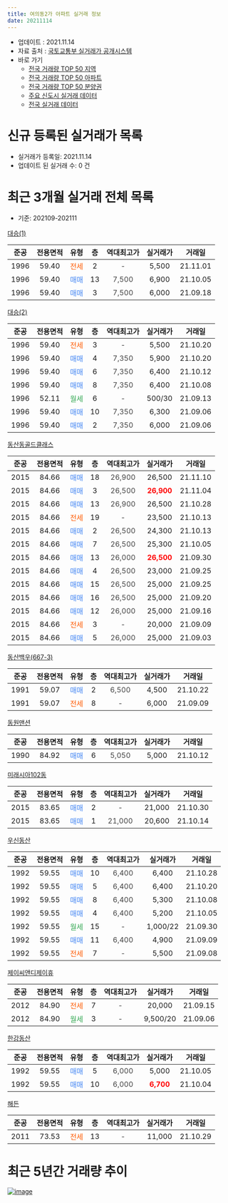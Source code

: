 ```yaml
---
title: 여의동2가 아파트 실거래 정보
date: 20211114
---
```


* 업데이트 : 2021.11.14
* 자료 출처 : [국토교통부 실거래가 공개시스템](http://rt.molit.go.kr)
* 바로 가기
    * [전국 거래량 TOP 50 지역](https://apt-info.github.io/apt-trade-info/tr)
    * [전국 거래량 TOP 50 아파트](https://apt-info.github.io/apt-trade-info/ta)
    * [전국 거래량 TOP 50 분양권](https://apt-info.github.io/apt-trade-info/tb)
    * [주요 신도시 실거래 데이터](https://apt-info.github.io/apt-trade-info/newtown)
    * [전국 실거래 데이터](https://apt-info.github.io/apt-trade-info/all)



<script async src="https://pagead2.googlesyndication.com/pagead/js/adsbygoogle.js"></script>
<!-- 기본광고 -->
<ins class="adsbygoogle"
     style="display:block"
     data-ad-client="ca-pub-1142216861245946"
     data-ad-slot="4805727019"
     data-ad-format="auto"
     data-full-width-responsive="true"></ins>
<script>
     (adsbygoogle = window.adsbygoogle || []).push({});
</script>


# 신규 등록된 실거래가 목록

* 실거래가 등록일: 2021.11.14
* 업데이트 된 실거래 수: 0 건




<script async src="https://pagead2.googlesyndication.com/pagead/js/adsbygoogle.js"></script>
<!-- 기본광고 -->
<ins class="adsbygoogle"
     style="display:block"
     data-ad-client="ca-pub-1142216861245946"
     data-ad-slot="4805727019"
     data-ad-format="auto"
     data-full-width-responsive="true"></ins>
<script>
     (adsbygoogle = window.adsbygoogle || []).push({});
</script>


# 최근 3개월 실거래 전체 목록
* 기준: 202109-202111


[대승(1)](https://search.naver.com/search.naver?query=%EB%8C%80%EC%8A%B9%281%29)

|준공|전용면적|유형|층|역대최고가|실거래가|거래일|
|:---:|:---:|:---:|:---:|:---:|:---:|:---:|
|1996|59.40|<span style="color:#FF5A00">전세</span>|2|<span style="color:#444444">-</span>|5,500|21.11.01|
|1996|59.40|<span style="color:#4285F3">매매</span>|13|<span style="color:#444444">7,500</span>|6,900|21.10.05|
|1996|59.40|<span style="color:#4285F3">매매</span>|3|<span style="color:#444444">7,500</span>|6,000|21.09.18|

[대승(2)](https://search.naver.com/search.naver?query=%EB%8C%80%EC%8A%B9%282%29)

|준공|전용면적|유형|층|역대최고가|실거래가|거래일|
|:---:|:---:|:---:|:---:|:---:|:---:|:---:|
|1996|59.40|<span style="color:#FF5A00">전세</span>|3|<span style="color:#444444">-</span>|5,500|21.10.20|
|1996|59.40|<span style="color:#4285F3">매매</span>|4|<span style="color:#444444">7,350</span>|5,900|21.10.20|
|1996|59.40|<span style="color:#4285F3">매매</span>|6|<span style="color:#444444">7,350</span>|6,400|21.10.12|
|1996|59.40|<span style="color:#4285F3">매매</span>|8|<span style="color:#444444">7,350</span>|6,400|21.10.08|
|1996|52.11|<span style="color:#34A853">월세</span>|6|<span style="color:#444444">-</span>|500/30|21.09.13|
|1996|59.40|<span style="color:#4285F3">매매</span>|10|<span style="color:#444444">7,350</span>|6,300|21.09.06|
|1996|59.40|<span style="color:#4285F3">매매</span>|2|<span style="color:#444444">7,350</span>|6,000|21.09.06|

[동산동골드클래스](https://search.naver.com/search.naver?query=%EB%8F%99%EC%82%B0%EB%8F%99%EA%B3%A8%EB%93%9C%ED%81%B4%EB%9E%98%EC%8A%A4)

|준공|전용면적|유형|층|역대최고가|실거래가|거래일|
|:---:|:---:|:---:|:---:|:---:|:---:|:---:|
|2015|84.66|<span style="color:#4285F3">매매</span>|18|<span style="color:#444444">26,900</span>|26,500|21.11.10|
|2015|84.66|<span style="color:#4285F3">매매</span>|3|<span style="color:#444444">26,500</span>|<b><span style="color:#FF0000">26,900</span></b>|21.11.04|
|2015|84.66|<span style="color:#4285F3">매매</span>|13|<span style="color:#444444">26,900</span>|26,500|21.10.28|
|2015|84.66|<span style="color:#FF5A00">전세</span>|19|<span style="color:#444444">-</span>|23,500|21.10.13|
|2015|84.66|<span style="color:#4285F3">매매</span>|2|<span style="color:#444444">26,500</span>|24,300|21.10.13|
|2015|84.66|<span style="color:#4285F3">매매</span>|7|<span style="color:#444444">26,500</span>|25,300|21.10.05|
|2015|84.66|<span style="color:#4285F3">매매</span>|13|<span style="color:#444444">26,000</span>|<b><span style="color:#FF0000">26,500</span></b>|21.09.30|
|2015|84.66|<span style="color:#4285F3">매매</span>|4|<span style="color:#444444">26,500</span>|23,000|21.09.25|
|2015|84.66|<span style="color:#4285F3">매매</span>|15|<span style="color:#444444">26,500</span>|25,000|21.09.25|
|2015|84.66|<span style="color:#4285F3">매매</span>|16|<span style="color:#444444">26,500</span>|25,000|21.09.20|
|2015|84.66|<span style="color:#4285F3">매매</span>|12|<span style="color:#444444">26,000</span>|25,000|21.09.16|
|2015|84.66|<span style="color:#FF5A00">전세</span>|3|<span style="color:#444444">-</span>|20,000|21.09.09|
|2015|84.66|<span style="color:#4285F3">매매</span>|5|<span style="color:#444444">26,000</span>|25,000|21.09.03|

[동산백우(667-3)](https://search.naver.com/search.naver?query=%EB%8F%99%EC%82%B0%EB%B0%B1%EC%9A%B0%28667-3%29)

|준공|전용면적|유형|층|역대최고가|실거래가|거래일|
|:---:|:---:|:---:|:---:|:---:|:---:|:---:|
|1991|59.07|<span style="color:#4285F3">매매</span>|2|<span style="color:#444444">6,500</span>|4,500|21.10.22|
|1991|59.07|<span style="color:#FF5A00">전세</span>|8|<span style="color:#444444">-</span>|6,000|21.09.09|

[동원맨션](https://search.naver.com/search.naver?query=%EB%8F%99%EC%9B%90%EB%A7%A8%EC%85%98)

|준공|전용면적|유형|층|역대최고가|실거래가|거래일|
|:---:|:---:|:---:|:---:|:---:|:---:|:---:|
|1990|84.92|<span style="color:#4285F3">매매</span>|6|<span style="color:#444444">5,050</span>|5,000|21.10.12|

[미래시아102동](https://search.naver.com/search.naver?query=%EB%AF%B8%EB%9E%98%EC%8B%9C%EC%95%84102%EB%8F%99)

|준공|전용면적|유형|층|역대최고가|실거래가|거래일|
|:---:|:---:|:---:|:---:|:---:|:---:|:---:|
|2015|83.65|<span style="color:#4285F3">매매</span>|2|<span style="color:#444444">-</span>|21,000|21.10.30|
|2015|83.65|<span style="color:#4285F3">매매</span>|1|<span style="color:#444444">21,000</span>|20,600|21.10.14|

[우신동산](https://search.naver.com/search.naver?query=%EC%9A%B0%EC%8B%A0%EB%8F%99%EC%82%B0)

|준공|전용면적|유형|층|역대최고가|실거래가|거래일|
|:---:|:---:|:---:|:---:|:---:|:---:|:---:|
|1992|59.55|<span style="color:#4285F3">매매</span>|10|<span style="color:#444444">6,400</span>|6,400|21.10.28|
|1992|59.55|<span style="color:#4285F3">매매</span>|5|<span style="color:#444444">6,400</span>|6,400|21.10.20|
|1992|59.55|<span style="color:#4285F3">매매</span>|8|<span style="color:#444444">6,400</span>|5,300|21.10.08|
|1992|59.55|<span style="color:#4285F3">매매</span>|4|<span style="color:#444444">6,400</span>|5,200|21.10.05|
|1992|59.55|<span style="color:#34A853">월세</span>|15|<span style="color:#444444">-</span>|1,000/22|21.09.30|
|1992|59.55|<span style="color:#4285F3">매매</span>|11|<span style="color:#444444">6,400</span>|4,900|21.09.09|
|1992|59.55|<span style="color:#FF5A00">전세</span>|7|<span style="color:#444444">-</span>|5,500|21.09.08|

[제이씨앤디제이휴](https://search.naver.com/search.naver?query=%EC%A0%9C%EC%9D%B4%EC%94%A8%EC%95%A4%EB%94%94%EC%A0%9C%EC%9D%B4%ED%9C%B4)

|준공|전용면적|유형|층|역대최고가|실거래가|거래일|
|:---:|:---:|:---:|:---:|:---:|:---:|:---:|
|2012|84.90|<span style="color:#FF5A00">전세</span>|7|<span style="color:#444444">-</span>|20,000|21.09.15|
|2012|84.90|<span style="color:#34A853">월세</span>|3|<span style="color:#444444">-</span>|9,500/20|21.09.06|

[한강동산](https://search.naver.com/search.naver?query=%ED%95%9C%EA%B0%95%EB%8F%99%EC%82%B0)

|준공|전용면적|유형|층|역대최고가|실거래가|거래일|
|:---:|:---:|:---:|:---:|:---:|:---:|:---:|
|1992|59.55|<span style="color:#4285F3">매매</span>|5|<span style="color:#444444">6,000</span>|5,000|21.10.05|
|1992|59.55|<span style="color:#4285F3">매매</span>|10|<span style="color:#444444">6,000</span>|<b><span style="color:#FF0000">6,700</span></b>|21.10.04|

[해든](https://search.naver.com/search.naver?query=%ED%95%B4%EB%93%A0)

|준공|전용면적|유형|층|역대최고가|실거래가|거래일|
|:---:|:---:|:---:|:---:|:---:|:---:|:---:|
|2011|73.53|<span style="color:#FF5A00">전세</span>|13|<span style="color:#444444">-</span>|11,000|21.10.29|



<script async src="https://pagead2.googlesyndication.com/pagead/js/adsbygoogle.js"></script>
<!-- 기본광고 -->
<ins class="adsbygoogle"
     style="display:block"
     data-ad-client="ca-pub-1142216861245946"
     data-ad-slot="4805727019"
     data-ad-format="auto"
     data-full-width-responsive="true"></ins>
<script>
     (adsbygoogle = window.adsbygoogle || []).push({});
</script>


# 최근 5년간 거래량 추이


<div style="width:100%;">
    <canvas id="deal_progress" height="200"></canvas>
</div>

<script>
new Chart(document.getElementById("deal_progress"), {
    type: 'line',
    data: {
        labels: ['20.07','20.08','20.09','20.10','20.11','20.12','21.01','21.02','21.03','21.04','21.05','21.06','21.07','21.08','21.09','21.10','21.11'],
        datasets: [{
            label: '매매/분양권',
            data: [6,19,13,11,9,23,13,10,21,12,14,16,12,13,10,17,2],
            borderColor: "rgba(66, 133, 243, 1)",
            backgroundColor: "rgba(66, 133, 243, 0.05)",
            borderWidth: 1,
            pointRadius: 0,
            fill: false,
            lineTension: 0
        },{
            label: '전/월세',
            data: [0,1,8,6,2,3,4,4,7,1,3,8,7,3,7,3,1],
            borderColor: "rgba(255, 90, 0, 1)",
            backgroundColor: "rgba(255, 90, 0, 0.05)",
            borderWidth: 1,
            pointRadius: 0,
            fill: false,
            lineTension: 0
        },{
            label: '합계',
            data: [6,20,21,17,11,26,17,14,28,13,17,24,19,16,17,20,3],
            borderColor: "rgba(0, 0, 0, 1)",
            backgroundColor: "rgba(0, 0, 0, 0.03)",
            borderWidth: 0.1,
            pointRadius: 0,
            fill: true,
            lineTension: 0
        }
        ]
    },
    options: {
        responsive: true,
        title: {
            display: false
        },
        tooltips: {
            mode: 'index',
            intersect: false
        },
        hover: {
            mode: 'nearest',
            intersect: true
        },
        scales: {
            xAxes: [{
                display: true,
                scaleLabel: {
                    display: true,
                    labelString: '년/월'
                }
            }],
            yAxes: [{
                display: true,
                ticks: {
                    suggestedMin: 0,
                },
                scaleLabel: {
                    display: true,
                    labelString: '실거래 수'
                }
            }]
        }
    }
});

</script>


[![image](https://apt-info.github.io/images/2020-01-03-apt-trade-info/1024x500.png)](https://play.google.com/store/apps/details?id=com.aptinfo.apttradeinfo)

